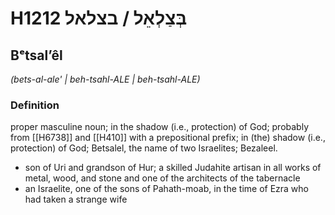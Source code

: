 # H1212 בְּצַלְאֵל / בצלאל

## Bᵉtsalʼêl

_(bets-al-ale' | beh-tsahl-ALE | beh-tsahl-ALE)_

### Definition

proper masculine noun; in the shadow (i.e., protection) of God; probably from [[H6738]] and [[H410]] with a prepositional prefix; in (the) shadow (i.e., protection) of God; Betsalel, the name of two Israelites; Bezaleel.

- son of Uri and grandson of Hur; a skilled Judahite artisan in all works of metal, wood, and stone and one of the architects of the tabernacle
- an Israelite, one of the sons of Pahath-moab, in the time of Ezra who had taken a strange wife
